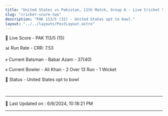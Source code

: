 ```yaml
---
title: "United States vs Pakistan, 11th Match, Group A - Live Cricket Score"
slug: "cricket-score-two"
description: "PAK 113/5 (15) - United States opt to bowl."
layout: "../../layouts/PostLayout.astro"
---
```


🔴 Live Score - PAK 113/5 (15)  

📊 Run Rate - CRR: 7.53  

✊ Current Batsman - Babar Azam - 37(40)  

✊ Current Bowler - Ali Khan - 2 Over 13 Run - 1 Wicket  

📑 Status - United States opt to bowl

<br />

***

📝 Last Updated on : 6/6/2024, 10:18:21 PM

***

